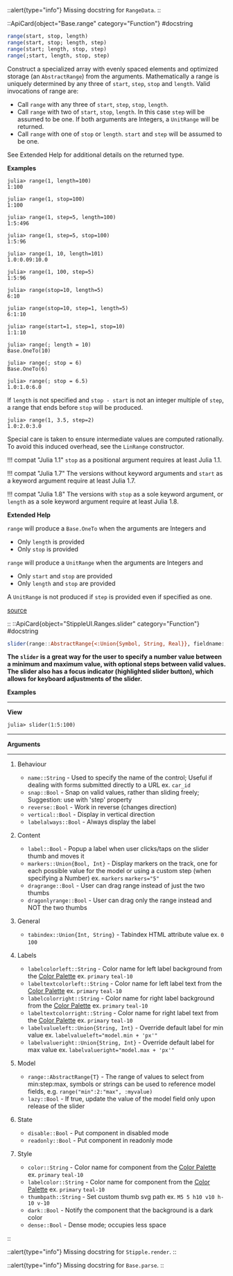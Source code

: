 



::alert{type="info"}
Missing docstring for `RangeData`. 
::


::ApiCard{object="Base.range" category="Function"}
#docstring


```julia
range(start, stop, length)
range(start, stop; length, step)
range(start; length, stop, step)
range(;start, length, stop, step)
```

Construct a specialized array with evenly spaced elements and optimized storage (an `AbstractRange`) from the arguments. Mathematically a range is uniquely determined by any three of `start`, `step`, `stop` and `length`. Valid invocations of range are:

  * Call `range` with any three of `start`, `step`, `stop`, `length`.
  * Call `range` with two of `start`, `stop`, `length`. In this case `step` will be assumed to be one. If both arguments are Integers, a `UnitRange` will be returned.
  * Call `range` with one of `stop` or `length`. `start` and `step` will be assumed to be one.

See Extended Help for additional details on the returned type.

**Examples**

```julia-repl
julia> range(1, length=100)
1:100

julia> range(1, stop=100)
1:100

julia> range(1, step=5, length=100)
1:5:496

julia> range(1, step=5, stop=100)
1:5:96

julia> range(1, 10, length=101)
1.0:0.09:10.0

julia> range(1, 100, step=5)
1:5:96

julia> range(stop=10, length=5)
6:10

julia> range(stop=10, step=1, length=5)
6:1:10

julia> range(start=1, step=1, stop=10)
1:1:10

julia> range(; length = 10)
Base.OneTo(10)

julia> range(; stop = 6)
Base.OneTo(6)

julia> range(; stop = 6.5)
1.0:1.0:6.0
```

If `length` is not specified and `stop - start` is not an integer multiple of `step`, a range that ends before `stop` will be produced.

```julia-repl
julia> range(1, 3.5, step=2)
1.0:2.0:3.0
```

Special care is taken to ensure intermediate values are computed rationally. To avoid this induced overhead, see the `LinRange` constructor.

!!! compat "Julia 1.1"
    `stop` as a positional argument requires at least Julia 1.1.


!!! compat "Julia 1.7"
    The versions without keyword arguments and `start` as a keyword argument require at least Julia 1.7.


!!! compat "Julia 1.8"
    The versions with `stop` as a sole keyword argument, or `length` as a sole keyword argument require at least Julia 1.8.


**Extended Help**

`range` will produce a `Base.OneTo` when the arguments are Integers and

  * Only `length` is provided
  * Only `stop` is provided

`range` will produce a `UnitRange` when the arguments are Integers and

  * Only `start`  and `stop` are provided
  * Only `length` and `stop` are provided

A `UnitRange` is not produced if `step` is provided even if specified as one.


<a target='_blank' href='https://github.com/JuliaLang/julia/blob/bed2cd540a11544ed4be381d471bbf590f0b745e/base/range.jl#L53-L139' class='documenter-source'>source</a><br>

::
::ApiCard{object="StippleUI.Ranges.slider" category="Function"}
#docstring


```julia
slider(range::AbstractRange{<:Union{Symbol, String, Real}}, fieldname::Union{Symbol,Nothing} = nothing, args...; lazy = false, kwargs...)
```

**The `slider` is a great way for the user to specify a number value between a minimum and maximum value, with optional steps between valid values. The slider also has a focus indicator (highlighted slider button), which allows for keyboard adjustments of the slider.**

**Examples**

---

**View**

```julia-repl
julia> slider(1:5:100)
```

---

**Arguments**

---

1. Behaviour

      * `name::String` - Used to specify the name of the control; Useful if dealing with forms submitted directly to a URL ex. `car_id`
      * `snap::Bool` - Snap on valid values, rather than sliding freely; Suggestion: use with 'step' property
      * `reverse::Bool` - Work in reverse (changes direction)
      * `vertical::Bool` - Display in vertical direction
      * `labelalways::Bool` - Always display the label
2. Content

      * `label::Bool` - Popup a label when user clicks/taps on the slider thumb and moves it
      * `markers::Union{Bool, Int}` - Display markers on the track, one for each possible value for the model or using a custom step (when specifying a Number) ex. `markers` `markers="5"`
      * `dragrange::Bool` - User can drag range instead of just the two thumbs
      * `dragonlyrange::Bool` - User can drag only the range instead and NOT the two thumbs
3. General

      * `tabindex::Union{Int, String}` - Tabindex HTML attribute value ex. `0` `100`
4. Labels

      * `labelcolorleft::String` - Color name for left label background from the [Color Palette](https://quasar.dev/style/color-palette) ex. `primary` `teal-10`
      * `labeltextcolorleft::String` - Color name for left label text from the [Color Palette](https://quasar.dev/style/color-palette) ex. `primary` `teal-10`
      * `labelcolorright::String` - Color name for right label background from the [Color Palette](https://quasar.dev/style/color-palette) ex. `primary` `teal-10`
      * `labeltextcolorright::String` - Color name for right label text from the [Color Palette](https://quasar.dev/style/color-palette) ex. `primary` `teal-10`
      * `labelvalueleft::Union{String, Int}` - Override default label for min value ex. `labelvalueleft="model.min + 'px'"`
      * `labelvalueright::Union{String, Int}` - Override default label for max value ex. `labelvalueright="model.max + 'px'"`
5. Model

      * `range::AbstractRange{T}` - The range of values to select from min:step:max, symbols or strings can be used to reference model fields, e.g. `range("min":2:"max", :myvalue)`
      * `lazy::Bool` - If true, update the value of the model field only upon release of the slider
6. State

      * `disable::Bool` - Put component in disabled mode
      * `readonly::Bool` - Put component in readonly mode
7. Style

      * `color::String` - Color name for component from the [Color Palette](https://quasar.dev/style/color-palette) ex. `primary` `teal-10`
      * `labelcolor::String` - Color name for component from the [Color Palette](https://quasar.dev/style/color-palette) ex. `primary` `teal-10`
      * `thumbpath::String` - Set custom thumb svg path ex. `M5 5 h10 v10 h-10 v-10`
      * `dark::Bool` - Notify the component that the background is a dark color
      * `dense::Bool` - Dense mode; occupies less space

::


::alert{type="info"}
Missing docstring for `Stipple.render`. 
::




::alert{type="info"}
Missing docstring for `Base.parse`. 
::


